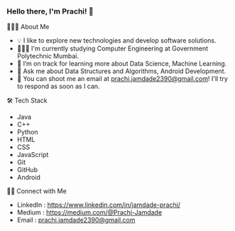 ### Hello there, I'm Prachi! 👋

👩🏻‍💻 About Me

- 💡 I like to explore new technologies and develop software solutions.
- 👩🏻‍🎓 I'm currently studying Computer Engineering at Government Polytechnic Mumbai.
- 🌱 I’m on track for learning more about Data Science, Machine Learning.
- 💬 Ask me about Data Structures and Algorithms, Android Development.
- 📧 You can shoot me an email at prachi.jamdade2390@gmail.com! I'll try to respond as soon as I can.

🛠 Tech Stack
- Java
- C++
- Python
- HTML
- CSS
- JavaScript
- Git
- GitHub
- Android

🤝🏻 Connect with Me
- LinkedIn : https://www.linkedin.com/in/jamdade-prachi/
- Medium : https://medium.com/@Prachi-Jamdade
- Email : prachi.jamdade2390@gmail.com
